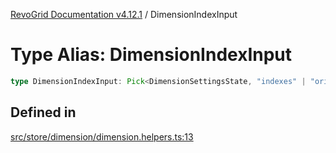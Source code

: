 [RevoGrid Documentation v4.12.1](README.md) / DimensionIndexInput

# Type Alias: DimensionIndexInput

```ts
type DimensionIndexInput: Pick<DimensionSettingsState, "indexes" | "originItemSize" | "indexToItem">;
```

## Defined in

[src/store/dimension/dimension.helpers.ts:13](https://github.com/revolist/revogrid/blob/d509c0063a76a472726c991b21f1c163442771b4/src/store/dimension/dimension.helpers.ts#L13)
